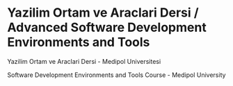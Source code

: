 # Yazilim Ortam ve Araclari Dersi / Advanced Software Development Environments and Tools

Yazilim Ortam ve Araclari Dersi - Medipol Universitesi

Software Development Environments and Tools Course - Medipol University
